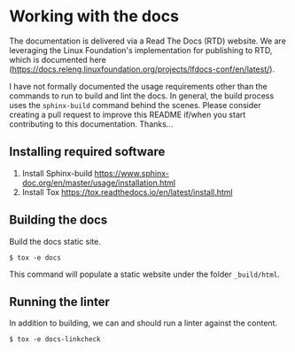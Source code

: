 # Working with the docs

The documentation is delivered via a Read The Docs (RTD) website.  We are leveraging the Linux Foundation's implementation for publishing to RTD, which is documented here (https://docs.releng.linuxfoundation.org/projects/lfdocs-conf/en/latest/).

I have not formally documented the usage requirements other than the commands to run to build and lint the docs.  In general, the build process uses the `sphinx-build` command behind the scenes.  Please consider creating a pull request to improve this README if/when you start contributing to this documentation.  Thanks...

## Installing required software
1. Install Sphinx-build https://www.sphinx-doc.org/en/master/usage/installation.html
2. Install Tox https://tox.readthedocs.io/en/latest/install.html

## Building the docs

Build the docs static site.
```
$ tox -e docs
```
This command will populate a static website under the folder `_build/html`.


## Running the linter

In addition to building, we can and should run a linter against the content.
```
$ tox -e docs-linkcheck
```
